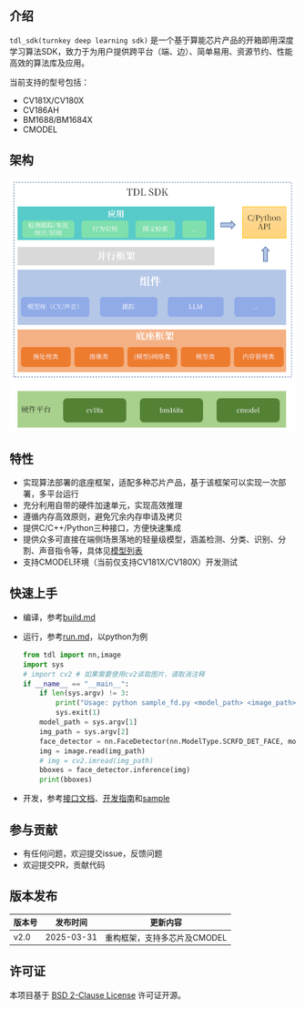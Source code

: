 ## 介绍

`tdl_sdk(turnkey deep learning sdk)` 是一个基于算能芯片产品的开箱即用深度学习算法SDK，致力于为用户提供跨平台（端、边）、简单易用、资源节约、性能高效的算法库及应用。

当前支持的型号包括：

- CV181X/CV180X
- CV186AH
- BM1688/BM1684X
- CMODEL

## 架构

![image](./docs/images/framework.png)

## 特性

- 实现算法部署的底座框架，适配多种芯片产品，基于该框架可以实现一次部署，多平台运行
- 充分利用自带的硬件加速单元，实现高效推理
- 遵循内存高效原则，避免冗余内存申请及拷贝
- 提供C/C++/Python三种接口，方便快速集成
- 提供众多可直接在端侧场景落地的轻量级模型，涵盖检测、分类、识别、分割、声音指令等，具体见[模型列表](https://github.com/sophgo/tdl_models)
- 支持CMODEL环境（当前仅支持CV181X/CV180X）开发测试

## 快速上手

- 编译，参考[build.md](docs/getting_started/build.md)
- 运行，参考[run.md](docs/getting_started/run.md)，以python为例

  ```python
  from tdl import nn,image
  import sys
  # import cv2 # 如果需要使用cv2读取图片，请取消注释
  if __name__ == "__main__":
      if len(sys.argv) != 3:
          print("Usage: python sample_fd.py <model_path> <image_path>")
          sys.exit(1)
      model_path = sys.argv[1]
      img_path = sys.argv[2]
      face_detector = nn.FaceDetector(nn.ModelType.SCRFD_DET_FACE, model_path)
      img = image.read(img_path)
      # img = cv2.imread(img_path)
      bboxes = face_detector.inference(img)
      print(bboxes)
  ```

- 开发，参考[接口文档](docs/api_reference)、[开发指南](docs/developer_guide)和[sample](sample)

## 参与贡献

- 有任何问题，欢迎提交issue，反馈问题
- 欢迎提交PR，贡献代码

## 版本发布

| 版本号   | 发布时间       | 更新内容                                   |
|----------|----------------|--------------------------------------------|
| v2.0     | 2025-03-31     | 重构框架，支持多芯片及CMODEL|

## 许可证

本项目基于 [BSD 2-Clause License](docs/LICENSE) 许可证开源。
